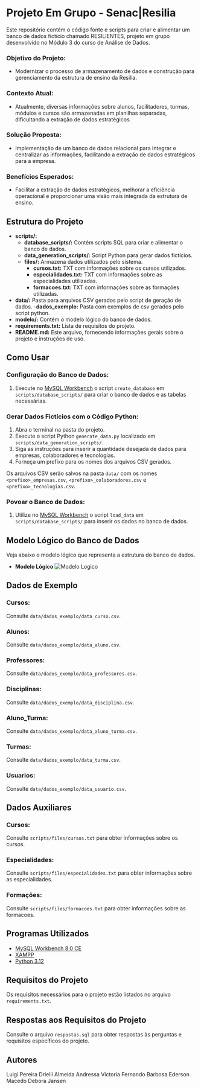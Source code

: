 # Projeto Em Grupo - Senac|Resilia

Este repositório contém o código fonte e scripts para criar e alimentar um banco de dados fictício chamado RESILIENTES, projeto em grupo desenvolvido no Módulo 3 do curso de Análise de Dados.

### Objetivo do Projeto:

- Modernizar o processo de armazenamento de dados e construção para gerenciamento da estrutura de ensino da Resilia.

### Contexto Atual:

- Atualmente, diversas informações sobre alunos, facilitadores, turmas, módulos e cursos são armazenadas em planilhas separadas, dificultando a extração de dados estratégicos.

### Solução Proposta:

- Implementação de um banco de dados relacional para integrar e centralizar as informações, facilitando a extração de dados estratégicos para a empresa.

### Benefícios Esperados:

- Facilitar a extração de dados estratégicos, melhorar a eficiência operacional e proporcionar uma visão mais integrada da estrutura de ensino.

## Estrutura do Projeto

- **scripts/:**
  - **database_scripts/:** Contém scripts SQL para criar e alimentar o banco de dados.
  - **data_generation_scripts/:** Script Python para gerar dados fictícios.
  - **files/:** Armazena dados utilizados pelo sistema.
    - **cursos.txt:** TXT com informações sobre os cursos utilizados.
    - **especialidades.txt:** TXT com informações sobre as especialidades utilizadas.
    - **formacoes.txt:** TXT com informações sobre as formações utilizadas.
- **data/:** Pasta para arquivos CSV gerados pelo script de geração de dados.
	-**dados_exemplo:** Pasta com exemplos de csv gerados pelo script python.
- **modelo/:** Contém o modelo lógico do banco de dados.
- **requirements.txt:** Lista de requisitos do projeto.
- **README.md:** Este arquivo, fornecendo informações gerais sobre o projeto e instruções de uso.

## Como Usar

### Configuração do Banco de Dados:

1. Execute no [MySQL Workbench](https://www.mysql.com/products/workbench/) o script `create_database` em `scripts/database_scripts/` para criar o banco de dados e as tabelas necessárias.

### Gerar Dados Fictícios com o Código Python:

1. Abra o terminal na pasta do projeto.
2. Execute o script Python `generate_data.py` localizado em `scripts/data_generation_scripts/`.
3. Siga as instruções para inserir a quantidade desejada de dados para empresas, colaboradores e tecnologias.
4. Forneça um prefixo para os nomes dos arquivos CSV gerados.

Os arquivos CSV serão salvos na pasta `data/` com os nomes `<prefixo>_empresas.csv`, `<prefixo>_colaboradores.csv` e `<prefixo>_tecnologias.csv`.

### Povoar o Banco de Dados:

1. Utilize no [MySQL Workbench](https://www.mysql.com/products/workbench/) o script `load_data` em `scripts/database_scripts/` para inserir os dados no banco de dados.

## Modelo Lógico do Banco de Dados

Veja abaixo o modelo lógico que representa a estrutura do banco de dados.

- **Modelo Lógico**
  ![Modelo Logico](./modelos/modelo_logico.png)

## Dados de Exemplo

### Cursos:

Consulte `data/dados_exemplo/data_curso.csv`.

### Alunos:

Consulte `data/dados_exemplo/data_aluno.csv`.

### Professores:

Consulte `data/dados_exemplo/data_professores.csv`.

### Disciplinas:

Consulte `data/dados_exemplo/data_disciplina.csv`.

### Aluno_Turma:

Consulte `data/dados_exemplo/data_aluno_turma.csv`.

### Turmas:

Consulte `data/dados_exemplo/data_turma.csv`.

### Usuarios:

Consulte `data/dados_exemplo/data_usuario.csv`.

## Dados Auxiliares

### Cursos:

Consulte `scripts/files/cursos.txt` para obter informações sobre os cursos.

### Especialidades:

Consulte `scripts/files/especialidades.txt` para obter informações sobre as especialidades.

### Formações:

Consulte `scripts/files/formacoes.txt` para obter informações sobre as formacoes.

## Programas Utilizados

- [MySQL Workbench 8.0 CE](https://www.mysql.com/products/workbench/)
- [XAMPP](https://www.apachefriends.org/index.html)
- [Python 3.12](https://www.python.org/downloads/release/python-312/)

## Requisitos do Projeto

Os requisitos necessários para o projeto estão listados no arquivo `requirements.txt`.

## Respostas aos Requisitos do Projeto

Consulte o arquivo `respostas.sql` para obter respostas às perguntas e requisitos específicos do projeto.

## Autores
Luigi Pereira
Drielli Almeida
Andressa Victoria
Fernando Barbosa
Ederson Macedo
Debora Jansen
